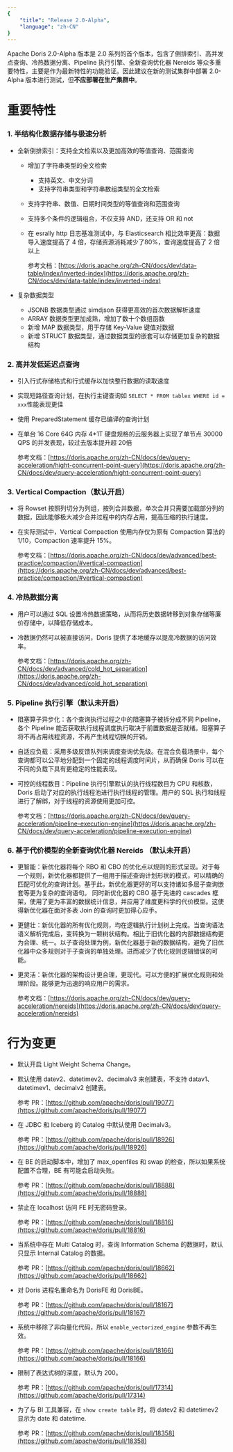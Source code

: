 ```yaml
---
{
    "title": "Release 2.0-Alpha",
    "language": "zh-CN"
}
---
```


<!--
Licensed to the Apache Software Foundation (ASF) under one
or more contributor license agreements.  See the NOTICE file
distributed with this work for additional information
regarding copyright ownership.  The ASF licenses this file
to you under the Apache License, Version 2.0 (the
"License"); you may not use this file except in compliance
with the License.  You may obtain a copy of the License at

  http://www.apache.org/licenses/LICENSE-2.0

Unless required by applicable law or agreed to in writing,
software distributed under the License is distributed on an
"AS IS" BASIS, WITHOUT WARRANTIES OR CONDITIONS OF ANY
KIND, either express or implied.  See the License for the
specific language governing permissions and limitations
under the License.
-->

Apache Doris 2.0-Alpha 版本是 2.0 系列的首个版本，包含了倒排索引、高并发点查询、冷热数据分离、Pipeline 执行引擎、全新查询优化器 Nereids 等众多重要特性，主要是作为最新特性的功能验证。因此建议在新的测试集群中部署 2.0-Alpha 版本进行测试，但**不应部署在生产集群中**。


# 重要特性

### 1. 半结构化数据存储与极速分析

- 全新倒排索引：支持全文检索以及更加高效的等值查询、范围查询
  - 增加了字符串类型的全文检索
    - 支持英文、中文分词
    - 支持字符串类型和字符串数组类型的全文检索
  - 支持字符串、数值、日期时间类型的等值查询和范围查询
  - 支持多个条件的逻辑组合，不仅支持 AND，还支持 OR 和 not 
  - 在 esrally http 日志基准测试中，与 Elasticsearch 相比效率更高：数据导入速度提高了 4 倍，存储资源消耗减少了80%，查询速度提高了 2 倍以上

	参考文档：[https://doris.apache.org/zh-CN/docs/dev/data-table/index/inverted-index](https://doris.apache.org/zh-CN/docs/dev/data-table/index/inverted-index)

- 复杂数据类型
  - JSONB 数据类型通过 simdjson 获得更高效的首次数据解析速度
  - ARRAY 数据类型更加成熟，增加了数十个数组函数
  - 新增 MAP 数据类型，用于存储 Key-Value 键值对数据
  - 新增 STRUCT 数据类型，通过数据类型的嵌套可以存储更加复杂的数据结构

### 2. 高并发低延迟点查询

- 引入行式存储格式和行式缓存以加快整行数据的读取速度
- 实现短路径查询计划，在执行主键查询如 `SELECT * FROM tablex WHERE id = xxx`性能表现更佳
- 使用 PreparedStatement 缓存已编译的查询计划
- 在单台 16 Core 64G 内存 4*1T 硬盘规格的云服务器上实现了单节点 30000 QPS 的并发表现，较过去版本提升超 20倍

	参考文档：[https://doris.apache.org/zh-CN/docs/dev/query-acceleration/hight-concurrent-point-query](https://doris.apache.org/zh-CN/docs/dev/query-acceleration/hight-concurrent-point-query)

### 3. Vertical Compaction（默认开启）

- 将 Rowset 按照列切分为列组，按列合并数据，单次合并只需要加载部分列的数据，因此能够极大减少合并过程中的内存占用，提高压缩的执行速度。
- 在实际测试中，Vertical Compaction 使用内存仅为原有 Compaction 算法的 1/10，Compaction 速率提升 15%。

	参考文档：[https://doris.apache.org/zh-CN/docs/dev/advanced/best-practice/compaction/#vertical-compaction](https://doris.apache.org/zh-CN/docs/dev/advanced/best-practice/compaction/#vertical-compaction)

### 4. 冷热数据分离

- 用户可以通过 SQL 设置冷热数据策略，从而将历史数据转移到对象存储等廉价存储中，以降低存储成本。
- 冷数据仍然可以被直接访问，Doris 提供了本地缓存以提高冷数据的访问效率。

	参考文档：[https://doris.apache.org/zh-CN/docs/dev/advanced/cold_hot_separation](https://doris.apache.org/zh-CN/docs/dev/advanced/cold_hot_separation)


### 5. Pipeline 执行引擎（默认未开启）

- 阻塞算子异步化：各个查询执行过程之中的阻塞算子被拆分成不同 Pipeline，各个 Pipeline 能否获取执行线程调度执行取决于前置数据是否就绪。阻塞算子将不再占用线程资源，不再产生线程切换的开销。
- 自适应负载：采用多级反馈队列来调度查询优先级。在混合负载场景中，每个查询都可以公平地分配到一个固定的线程调度时间片，从而确保 Doris 可以在不同的负载下具有更稳定的性能表现。
- 可控的线程数目：Pipeline 执行引擎默认的执行线程数目为 CPU 和核数，Doris 启动了对应的执行线程池进行执行线程的管理。用户的 SQL 执行和线程进行了解绑，对于线程的资源使用更加可控。

	参考文档：[https://doris.apache.org/zh-CN/docs/dev/query-acceleration/pipeline-execution-engine](https://doris.apache.org/zh-CN/docs/dev/query-acceleration/pipeline-execution-engine)

### 6. 基于代价模型的全新查询优化器 Nereids （默认未开启）

- 更智能：新优化器将每个 RBO 和 CBO 的优化点以规则的形式呈现。对于每一个规则，新优化器都提供了一组用于描述查询计划形状的模式，可以精确的匹配可优化的查询计划。基于此，新优化器更好的可以支持诸如多层子查询嵌套等更为复杂的查询语句。
同时新优化器的 CBO 基于先进的 cascades 框架，使用了更为丰富的数据统计信息，并应用了维度更科学的代价模型。这使得新优化器在面对多表 Join 的查询时更加得心应手。
- 更健壮：新优化器的所有优化规则，均在逻辑执行计划树上完成。当查询语法语义解析完成后，变转换为一颗树状结构。相比于旧优化器的内部数据结构更为合理、统一。以子查询处理为例，新优化器基于新的数据结构，避免了旧优化器中众多规则对于子查询的单独处理。进而减少了优化规则逻辑错误的可能。
- 更灵活：新优化器的架构设计更合理，更现代。可以方便的扩展优化规则和处理阶段。能够更为迅速的响应用户的需求。

	参考文档：[https://doris.apache.org/zh-CN/docs/dev/query-acceleration/nereids](https://doris.apache.org/zh-CN/docs/dev/query-acceleration/nereids)

# 行为变更

- 默认开启 Light Weight Schema Change。
- 默认使用 datev2、datetimev2、decimalv3 来创建表，不支持 datav1、datetimev1、decimalv2 创建表。

	参考 PR：[https://github.com/apache/doris/pull/19077](https://github.com/apache/doris/pull/19077)

- 在 JDBC 和 Iceberg 的 Catalog 中默认使用 Decimalv3。

	参考 PR：[https://github.com/apache/doris/pull/18926](https://github.com/apache/doris/pull/18926)

- 在 BE 的启动脚本中，增加了 max_openfiles 和 swap 的检查，所以如果系统配置不合理，BE 有可能会启动失败。

	参考 PR：[https://github.com/apache/doris/pull/18888](https://github.com/apache/doris/pull/18888)

- 禁止在 localhost 访问 FE 时无密码登录。

	参考 PR：[https://github.com/apache/doris/pull/18816](https://github.com/apache/doris/pull/18816)

- 当系统中存在 Multi Catalog 时，查询 Information Schema 的数据时，默认只显示 Internal Catalog 的数据。

	参考 PR：[https://github.com/apache/doris/pull/18662](https://github.com/apache/doris/pull/18662)

- 对 Doris 进程名重命名为 DorisFE 和 DorisBE。

	参考 PR：[https://github.com/apache/doris/pull/18167](https://github.com/apache/doris/pull/18167)

- 系统中移除了非向量化代码，所以 `enable_vectorized_engine` 参数不再生效。

	参考 PR：[https://github.com/apache/doris/pull/18166](https://github.com/apache/doris/pull/18166)

- 限制了表达式树的深度，默认为 200。

	参考 PR：[https://github.com/apache/doris/pull/17314](https://github.com/apache/doris/pull/17314)

- 为了与 BI 工具兼容，在 `show create table` 时，将 datev2 和 datetimev2 显示为 date 和 datetime. 

	参考 PR：[https://github.com/apache/doris/pull/18358](https://github.com/apache/doris/pull/18358)

